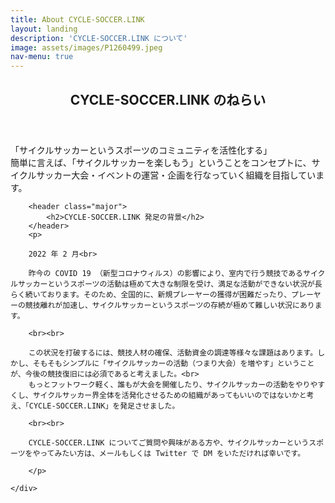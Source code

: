 ```yaml
---
title: About CYCLE-SOCCER.LINK
layout: landing
description: 'CYCLE-SOCCER.LINK について'
image: assets/images/P1260499.jpeg
nav-menu: true
---
```


<!-- Main -->
<div id="main">

<!-- One -->
<section id="one">
	<div class="inner">
		<header class="major">
			<h2>CYCLE-SOCCER.LINK のねらい</h2>
		</header>
		<p>
		「サイクルサッカーというスポーツのコミュニティを活性化する」<br>
		簡単に言えば、「サイクルサッカーを楽しもう」ということをコンセプトに、サイクルサッカー大会・イベントの運営・企画を行なっていく組織を目指しています。
		</p>

		<header class="major">
			<h2>CYCLE-SOCCER.LINK 発足の背景</h2>
		</header>
		<p>

		2022 年 2 月<br>

		昨今の COVID 19 （新型コロナウィルス）の影響により、室内で行う競技であるサイクルサッカーというスポーツの活動は極めて大きな制限を受け、満足な活動ができない状況が長らく続いております。そのため、全国的に、新規プレーヤーの獲得が困難だったり、プレーヤーの競技離れが加速し、サイクルサッカーというスポーツの存続が極めて難しい状況にあります。

		<br><br>

		この状況を打破するには、競技人材の確保、活動資金の調達等様々な課題はあります。しかし、そもそもシンプルに「サイクルサッカーの活動（つまり大会）を増やす」ということが、今後の競技復旧には必須であると考えました。<br>
		もっとフットワーク軽く、誰もが大会を開催したり、サイクルサッカーの活動をやりやすくし、サイクルサッカー界全体を活発化させるための組織があってもいいのではないかと考え、「CYCLE-SOCCER.LINK」を発足させました。

		<br><br>

		CYCLE-SOCCER.LINK についてご質問や興味がある方や、サイクルサッカーというスポーツをやってみたい方は、メールもしくは Twitter で DM をいただければ幸いです。

		</p>

	</div>
</section>


</div>
